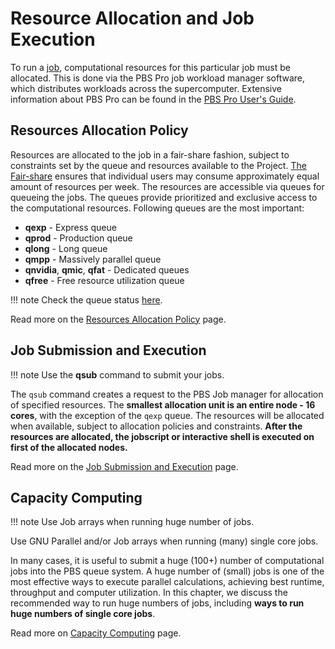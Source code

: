 # Resource Allocation and Job Execution

To run a [job][1], computational resources for this particular job must be allocated. This is done via the PBS Pro job workload manager software, which distributes workloads across the supercomputer. Extensive information about PBS Pro can be found in the [PBS Pro User's Guide][2].

## Resources Allocation Policy

Resources are allocated to the job in a fair-share fashion, subject to constraints set by the queue and resources available to the Project. [The Fair-share][3] ensures that individual users may consume approximately equal amount of resources per week. The resources are accessible via queues for queueing the jobs. The queues provide prioritized and exclusive access to the computational resources. Following queues are the most important:

* **qexp** - Express queue
* **qprod** - Production queue
* **qlong** - Long queue
* **qmpp** - Massively parallel queue
* **qnvidia**, **qmic**, **qfat** - Dedicated queues
* **qfree** - Free resource utilization queue

!!! note
    Check the queue status [here][a].

Read more on the [Resources Allocation Policy][4] page.

## Job Submission and Execution

!!! note
    Use the **qsub** command to submit your jobs.

The `qsub` command creates a request to the PBS Job manager for allocation of specified resources. The **smallest allocation unit is an entire node - 16 cores**, with the exception of the `qexp` queue. The resources will be allocated when available, subject to allocation policies and constraints. **After the resources are allocated, the jobscript or interactive shell is executed on first of the allocated nodes.**

Read more on the [Job Submission and Execution][5] page.

## Capacity Computing

!!! note
    Use Job arrays when running huge number of jobs.

Use GNU Parallel and/or Job arrays when running (many) single core jobs.

In many cases, it is useful to submit a huge (100+) number of computational jobs into the PBS queue system. A huge number of (small) jobs is one of the most effective ways to execute parallel calculations, achieving best runtime, throughput and computer utilization. In this chapter, we discuss the recommended way to run huge numbers of jobs, including **ways to run huge numbers of single core jobs**.

Read more on [Capacity Computing][6] page.

[1]: ../index.md#terminology-frequently-used-on-these-pages
[2]: ../pbspro.md
[3]: job-priority.md#fair-share-priority
[4]: resources-allocation-policy.md
[5]: job-submission-and-execution.md
[6]: capacity-computing.md

[a]: https://extranet.it4i.cz/rsweb/

